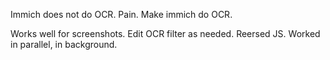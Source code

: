 Immich does not do OCR. Pain. Make immich do OCR.

Works well for screenshots. Edit OCR filter as needed. Reersed JS. Worked in parallel, in background.
